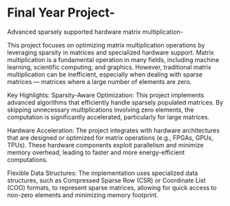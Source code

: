 # Final Year Project-
Advanced sparsely supported hardware matrix multiplication-

This project focuses on optimizing matrix multiplication operations by leveraging sparsity in matrices and specialized hardware support. Matrix multiplication is a fundamental operation in many fields, including machine learning, scientific computing, and graphics. However, traditional matrix multiplication can be inefficient, especially when dealing with sparse matrices — matrices where a large number of elements are zero.

Key Highlights:
Sparsity-Aware Optimization: This project implements advanced algorithms that efficiently handle sparsely populated matrices. By skipping unnecessary multiplications involving zero elements, the computation is significantly accelerated, particularly for large matrices.

Hardware Acceleration: The project integrates with hardware architectures that are designed or optimized for matrix operations (e.g., FPGAs, GPUs, TPUs). These hardware components exploit parallelism and minimize memory overhead, leading to faster and more energy-efficient computations.

Flexible Data Structures: The implementation uses specialized data structures, such as Compressed Sparse Row (CSR) or Coordinate List (COO) formats, to represent sparse matrices, allowing for quick access to non-zero elements and minimizing memory footprint.
